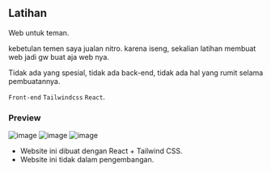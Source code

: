 ## Latihan

Web untuk teman.

kebetulan temen saya jualan nitro. karena iseng, sekalian latihan membuat web jadi gw buat aja web nya.

Tidak ada yang spesial, tidak ada back-end, tidak ada hal yang rumit selama pembuatannya.

`Front-end` `Tailwindcss` `React`.

### Preview
![image](https://github.com/AAP1003/web-nitro/assets/58779191/c2d05110-2faa-41ff-aeb8-f22eee271e81)
![image](https://github.com/AAP1003/web-nitro/assets/58779191/f2aefa71-9373-4fe4-9534-d3b0faf48ede)
![image](https://github.com/AAP1003/web-nitro/assets/58779191/9045be6c-efbf-4d25-906a-b2e4aa952b50)



- Website ini dibuat dengan React + Tailwind CSS.
- Website ini tidak dalam pengembangan.
